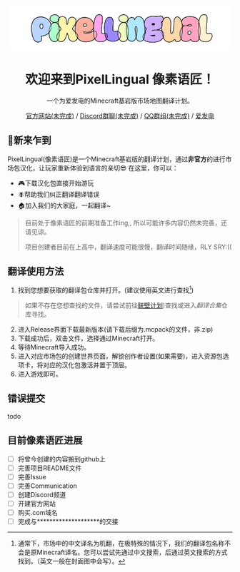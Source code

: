 <div align="center">
<img src="./Logo[5_1][COLOR].png" alt="LOGO"/>
  
<h1 align="center">欢迎来到PixelLingual 像素语匠！</h1>

一个为爱发电的Minecraft基岩版市场地图翻译计划。

[官方网站(未完成)](https://github.com/) / [Discord群聊(未完成)](https://discord.com/) / [QQ群组(未完成)](https://qq.com/) / [爱发电](https://afdian.net/@Fanconma)
</div>

## 🎇新来乍到
PixelLingual(像素语匠)是一个Minecraft基岩版的翻译计划，通过**非官方**的进行市场包汉化，让玩家重新体验到语言的亲切😎
在这里，你可以：
- 🎮下载汉化包直接开始游玩
- 🪰帮助我们纠正翻译翻译错误
- 🏠加入我们的大家庭，一起翻译~

> 目前处于像素语匠的前期准备工作ing,, 所以可能许多内容仍然未完善，还请见谅。
> 
> 项目创建者目前在上高中，翻译速度可能很慢，翻译时间随缘，RLY SRY:((

## 翻译使用方法
1. 找到您想要获取的翻译包仓库并打开。(建议使用英文进行查找[^1])
> 如果不存在您想查找的文件，请尝试前往[联壁计划](https://fanconma.cn/))查找或进入*翻译合集*仓库寻找。
2. 进入Release界面下载最新版本(请下载后缀为.mcpack的文件，非.zip)
3. 下载成功后，双击文件，选择通过Minecraft打开。
4. 等待Minecraft导入成功。
5. 进入对应市场包的创建世界页面，解锁创作者设置(如果需要)，进入资源包选项卡，将对应的汉化包激活并置于顶层。
6. 进入游戏即可。
[^1]: 通常下，市场中的中文译名为机翻，在极特殊的情况下，我们的翻译包名称不会是原Minecraft译名。您可以尝试先通过中文搜索，后通过英文搜索的方式找到。（英文一般在封面图中会写）。

## 错误提交
todo
   
## 目前像素语匠进展
- [ ] 将曾今创建的内容搬到github上
- [ ] 完善项目README文件
- [ ] 完善Issue
- [ ] 完善Communication
- [ ] 创建Discord频道
- [ ] 开建官方网站
- [ ] 购买.com域名
- [ ] 完成与********************的交接
